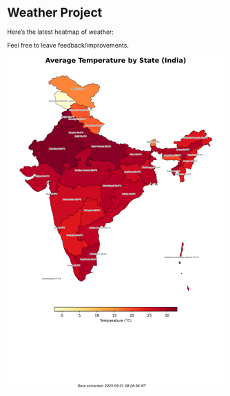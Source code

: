 # Weather Project

Here’s the latest heatmap of weather:

Feel free to leave feedback/improvements.

![India Heatmap](docs/assets/india_heatmap.png?v=CFF49C)
